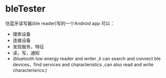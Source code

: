 # bleTester 
仿蓝牙读写器(ble reader)写的一个Android app
可以：
* 搜索设备
* 连接设备
* 发现服务，特征
* 读，写，通知
* (bluetooth low energy reader and writer ,it can search and connect ble devices，find services and characteristics ,can also read and write  characterisrics.)

